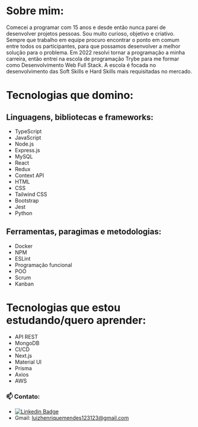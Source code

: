 # Sobre mim:
Comecei a programar com 15 anos e desde então nunca parei de desenvolver projetos pessoas. Sou muito curioso, objetivo e criativo. Sempre que trabalho em equipe procuro encontrar o ponto em comum entre todos os participantes, para que possamos desenvolver a melhor solução para o problema.
Em 2022 resolvi tornar a programação a minha carreira, então entrei na escola de programação Trybe para me formar como Desenvolvimento Web Full Stack. A escola é focada no desenvolvimento das Soft Skills e Hard Skills mais requisitadas no mercado.

# Tecnologias que domino:
## Linguagens, bibliotecas e frameworks:
- TypeScript
- JavaScript
- Node.js
- Express.js
- MySQL
- React
- Redux
- Context API
- HTML
- CSS
- Tailwind CSS
- Bootstrap
- Jest
- Python

## Ferramentas, paragimas e metodologias:
- Docker
- NPM
- ESLint
- Programação funcional
- POO
- Scrum
- Kanban

# Tecnologias que estou estudando/quero aprender:
- API REST
- MongoDB
- CI/CD
- Next.js
- Material UI
- Prisma
- Axios
- AWS

### 📫 Contato:
- [![Linkedin Badge](https://img.shields.io/badge/-LinkedIn-0e76a8?style=flat-square&logo=Linkedin&logoColor=white)](https://www.linkedin.com/in/luizhenriquepy/) 
- Gmail: luizhenriquemendes123123@gmail.com
